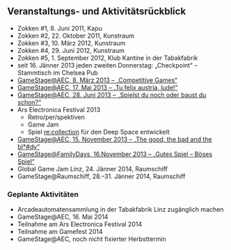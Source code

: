 ## Veranstaltungs- und Aktivitätsrückblick

* Zokken #1, 8. Juni 2011, Kapu
* Zokken #2, 22. Oktober 2011, Kunstraum 
* Zokken #3, 10. März 2012, Kunstraum
* Zokken #4, 29. Juni 2012, Kunstraum
* Zokken #5, 1. September 2012, Klub Kantine in der Tabakfabrik
* seit 16. Jänner 2013 jeden zweiten Donnerstag: „Checkpoint“ – Stammtisch im Chelsea Pub
* [GameStage@AEC, 8. März 2013 – „Competitive Games“][competitivegames]
* [GameStage@AEC, 17. Mai 2013 – „Tu felix austria, lude!“][tufelixaustrialude]
* [GameStage@AEC, 28. Juni 2013 – „Spielst du noch oder baust du schon?“][spielstdunochoderbaustduschon]
* Ars Electronica Festival 2013
	- Retro/per/spektiven 
	- Game Jam 
	- Spiel [re:collection][recollection] für den Deep Space entwickelt
* [GameStage@AEC, 15. November 2013 – „The good, the bad and the bl*#dy“][thegoodthebadandthebloody]
* [GameStage@FamilyDays, 16.November 2013 – „Gutes Spiel – Böses Spiel“][familydays]
* Global Game Jam Linz, 24. Jänner 2014, Raumschiff
* GameStage@Raumschiff, 28.–31. Jänner 2014, Raumschiff

### Geplante Aktivitäten
* Arcadeautomatensammlung in der Tabakfabrik Linz zugänglich machen
* GameStage@AEC, 16. Mai 2014
* Teilnahme am Ars Electronica Festival 2014
* Teilnahme am Gamefest 2014
* GameStage@AEC, noch nicht fixierter Herbsttermin

[competitivegames]: http://gamestage.radiatedpixel.com/competitive-games/
[tufelixaustrialude]: http://gamestage.radiatedpixel.com/tu-felix-austria-lude/
[spielstdunochoderbaustduschon]: http://gamestage.radiatedpixel.com/spielst-du-noch-oder-baust-du-schon/
[thegoodthebadandthebloody]: http://gamestage.radiatedpixel.com/the-good-the-bad-and-the-bloody/
[familydays]: http://gamestage.radiatedpixel.com/good-game-bad-game/
[recollection]: https://www.facebook.com/photo.php?v=584466761611940
